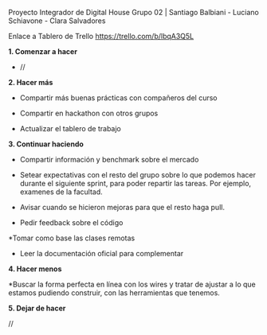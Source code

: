 Proyecto Integrador de Digital House
Grupo 02 | Santiago Balbiani - Luciano Schiavone - Clara Salvadores

Enlace a Tablero de Trello https://trello.com/b/lbqA3Q5L

__1. Comenzar a hacer__

* //

__2. Hacer más__

* Compartir más buenas prácticas con compañeros del curso

* Compartir en hackathon con otros grupos

* Actualizar el tablero de trabajo


__3. Continuar haciendo__

* Compartir información y benchmark sobre el mercado

* Setear expectativas con el resto del grupo sobre lo que podemos hacer durante el siguiente sprint, para poder repartir las tareas.
Por ejemplo, examenes de la facultad. 

* Avisar cuando se hicieron mejoras para que el resto haga pull.

* Pedir feedback sobre el código

*Tomar como base las clases remotas 

* Leer la documentación oficial para complementar


__4. Hacer menos__

*Buscar la forma perfecta en línea con los wires y tratar de ajustar a lo que estamos pudiendo construir, con las herramientas que tenemos.

__5. Dejar de hacer__

//